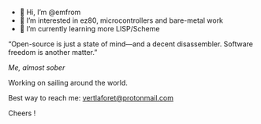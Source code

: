 - 👋 Hi, I’m @emfrom
- 👀 I’m interested in ez80, microcontrollers and bare-metal work
- 🌱 I’m currently learning more LISP/Scheme

“Open-source is just a state of mind—and a decent disassembler.
Software freedom is another matter.”

_Me, almost sober_

Working on sailing around the world. 
  
Best way to reach me: <vertlaforet@protonmail.com>



Cheers !



<!---
emfrom/emfrom is a ✨ special ✨ repository because its `README.md` (this file) appears on your GitHub profile.
You can click the Preview link to take a look at your changes.
--->
